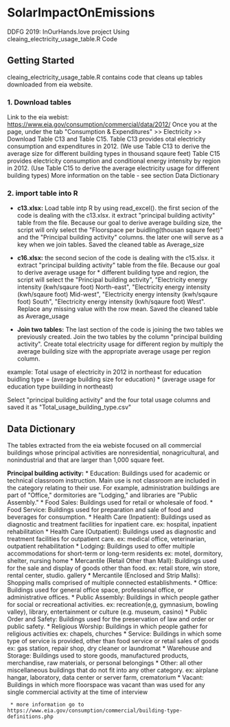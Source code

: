 # SolarImpactOnEmissions
DDFG 2019: InOurHands.love project
Using cleaing_electricity_usage_table.R Code
## Getting Started
cleaing_electricity_usage_table.R contains code that cleans up tables downloaded from eia website.

### 1. Download tables 

  Link to the eia webist: https://www.eia.gov/consumption/commercial/data/2012/
  Once you at the page, under the tab "Consumption & Expenditures" >> Electricity >> 
  Download Table C13 and Table C15. 
    Table C13 provides otal electricity consumption and expenditures in 2012. 
    (We use Table C13 to derive the average size for different building types in thousand sqaure feet)
    Table C15 provides electricity consumption and conditional energy intensity by region in 2012. 
    (Use Table C15 to derive the average electricity usage for different building types)
  More information on the table - see section Data Dictionary 
  
### 2. import table into R 

* **c13.xlsx:** 
  Load table intp R by using read_excel(). the first secion of the code is dealing with the c13.xlsx. 
  it extract "principal building activity" table from the file. Because our goal to derive average building size,   the script will only select the "Floorspace per buidling(thousan sqaure feet)" and the "Principal building activity" columns. the later one will serve as a key when we join tables. 
  Saved the cleaned table as Average_size
  
*  **c16.xlsx:** 
  the second secion of the code is dealing with the c15.xlsx. 
  it extract "principal building activity" table from the file. Because our goal to derive average usage for * different building type and region, the script will select the "Principal building activity", "Electricity energy intensity (kwh/sqaure foot) North-east", "Electricity energy intensity (kwh/sqaure foot) Mid-west", "Electricity energy intensity (kwh/sqaure foot) South", "Electricity energy intensity (kwh/sqaure foot) West". 
  Replace any missing value with the row mean.
  Saved the cleaned table as Average_usage

*  **Join two tables:** 
  The last section of the code is joining the two tables we previously created. 
  Join the two tables by the column "principal building activity". 
  Create total electricity usage for different region by multiply the average building size with the appropriate average usage per region column.
  
  example: 
    Total usage of electricity in 2012 in northeast for education buidling type = (average building size for education) * (average usage for education type buiilding in northeast)
  
  Select "principal building activity" and the four total usage columns and saved it as "Total_usage_building_type.csv" 

## Data Dictionary 
  The tables extracted from the eia webiste focused on all commercial buildings whose principal activities are nonresidential, nonagricultural, and nonindustrial and that are larger than 1,000 square feet. 
  
  **Principal building activity:**
     * Education: Buildings used for academic or technical classroom instruction. Main use is not classroom are included in the category relating to their use. For example, administration buildings are part of "Office," dormitories are "Lodging," and libraries are "Public Assembly."
     * Food Sales: Buildings used for retail or wholesale of food.
     * Food Service: Buildings used for preparation and sale of food and beverages for consumption.
     * Health Care (Inpatient): Buildings used as diagnostic and treatment facilities for inpatient care.
        ex: hospital, inpatient rehabilitation 
     * Health Care (Outpatient): Buildings used as diagnostic and treatment facilities for outpatient care.
        ex: medical office, veterinarian, outpatient rehabilitation 
     * Lodging: Buildings used to offer multiple accommodations for short-term or long-term residents
        ex: motel, dormitory, shelter, nursing home
     * Mercantile (Retail Other than Mall): Buildings used for the sale and display of goods other than food.
        ex: retail store, win store, rental center, studio. gallery 
     * Mercantile (Enclosed and Strip Malls): Shopping malls comprised of multiple connected establishments.
     * Office: Buildings used for general office space, professional office, or administrative offices. 
     * Public Assembly: Buildings in which people gather for social or recreational activities.
        ex: recreation(e,g, gymnasium, bowling valley), library, entertainment or culture (e.g. museum, casino)
     * Public Order and Safety: Buildings used for the preservation of law and order or public safety.
     * Religious Worship: Buildings in which people gather for religious activities
        ex: chapels, churches
     * Service: Buildings in which some type of service is provided, other than food service or retail sales of goods
        ex: gas station, repair shop, dry cleaner or laundromat
     * Warehouse and Storage: Buildings used to store goods, manufactured products, merchandise, raw materials, or personal belongings
     * Other: all other miscellaneous buildings that do not fit into any other category.
        ex: airplane hangar, laboratory, data center or server farm, crematorium
     * Vacant: Buildings in which more floorspace was vacant than was used for any single commercial activity at the time of interview
     
     * more information go to https://www.eia.gov/consumption/commercial/building-type-definitions.php
      
